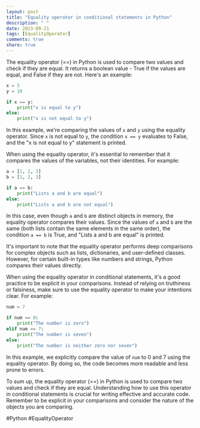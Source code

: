 ```yaml
---
layout: post
title: "Equality operator in conditional statements in Python"
description: " "
date: 2023-09-21
tags: [EqualityOperator]
comments: true
share: true
---
```


The equality operator (==) in Python is used to compare two values and check if they are equal. It returns a boolean value - True if the values are equal, and False if they are not. Here's an example:

```python
x = 5
y = 10

if x == y:
    print("x is equal to y")
else:
    print("x is not equal to y")
```

In this example, we're comparing the values of `x` and `y` using the equality operator. Since `x` is not equal to `y`, the condition `x == y` evaluates to False, and the "x is not equal to y" statement is printed.

When using the equality operator, it's essential to remember that it compares the values of the variables, not their identities. For example:

```python
a = [1, 2, 3]
b = [1, 2, 3]

if a == b:
    print("Lists a and b are equal")
else:
    print("Lists a and b are not equal")
```

In this case, even though `a` and `b` are distinct objects in memory, the equality operator compares their values. Since the values of `a` and `b` are the same (both lists contain the same elements in the same order), the condition `a == b` is True, and "Lists a and b are equal" is printed.

It's important to note that the equality operator performs deep comparisons for complex objects such as lists, dictionaries, and user-defined classes. However, for certain built-in types like numbers and strings, Python compares their values directly.

When using the equality operator in conditional statements, it's a good practice to be explicit in your comparisons. Instead of relying on truthiness or falsiness, make sure to use the equality operator to make your intentions clear. For example:

```python
num = 7

if num == 0:
    print("The number is zero")
elif num == 7:
    print("The number is seven")
else:
    print("The number is neither zero nor seven")
```

In this example, we explicitly compare the value of `num` to 0 and 7 using the equality operator. By doing so, the code becomes more readable and less prone to errors.

To sum up, the equality operator (==) in Python is used to compare two values and check if they are equal. Understanding how to use this operator in conditional statements is crucial for writing effective and accurate code. Remember to be explicit in your comparisons and consider the nature of the objects you are comparing.

#Python #EqualityOperator